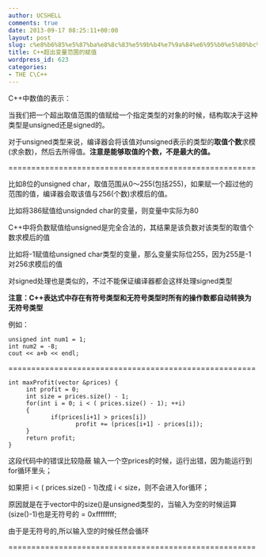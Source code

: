 ```yaml
---
author: UCSHELL
comments: true
date: 2013-09-17 08:25:11+00:00
layout: post
slug: c%e8%b6%85%e5%87%ba%e8%8c%83%e5%9b%b4%e7%9a%84%e6%95%b0%e5%80%bc%e7%9a%84%e8%a1%a8%e7%a4%ba
title: C++超出变量范围的赋值
wordpress_id: 623
categories:
- THE C\C++
---
```


C++中数值的表示：

当我们把一个超出取值范围的值赋给一个指定类型的对象的时候，结构取决于这种类型是unsigned还是signed的。

对于unsigned类型来说，编译器会将该值对unsigned表示的类型的**取值个数**求模(求余数)，然后去所得值。**注意是能够取值的个数，不是最大的值。**

======================================================

比如8位的unsigned char，取值范围从0～255(包括255)，如果赋一个超过他的范围的值，编译器会取该值与256(个数)求模后的值。

比如将386赋值给unsignded char的变量，则变量中实际为80

C++中将负数赋值给unsigned是完全合法的，其结果是该负数对该类型的取值个数求模后的值

比如将-1赋值给unsigned char类型的变量，那么变量实际位255，因为255是-1对256求模后的值

对signed处理也是类似的，不过不能保证编译器都会这样处理signed类型

**注意：C++表达式中存在有符号类型和无符号类型时所有的操作数都自动转换为无符号类型**

例如：

    unsigned int num1 = 1;
    int num2 = -8;
    cout << a+b << endl;

======================================================

    
    int maxProfit(vector &prices) { 
         int profit = 0; 
         int size = prices.size() - 1; 
         for(int i = 0; i < ( prices.size() - 1); ++i)
         {           
                if(prices[i+1] > prices[i]) 
                       profit += (prices[i+1] - prices[i]); 
         } 
         return profit; 
    }


这段代码中的错误比较隐蔽
输入一个空prices的时候，运行出错，因为能运行到for循环里头；

如果把 i < ( prices.size() - 1)改成 i < size，则不会进入for循环；

原因就是在于vector中的size()是unsigned类型的，当输入为空的时候运算(size()-1)也是无符号的 = 0xffffffff;

由于是无符号的,所以输入空的时候任然会循环

======================================================
